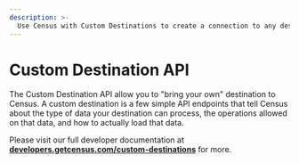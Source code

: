 ```yaml
---
description: >-
  Use Census with Custom Destinations to create a connection to any destination service of your choice.
---
```


# Custom Destination API

The Custom Destination API allow you to "bring your own" destination to Census. A custom destination is a few simple API endpoints that tell Census about the type of data your destination can process, the operations allowed on that data, and how to actually load that data.

Please visit our full developer documentation at [**developers.getcensus.com/custom-destinations**](https://developers.getcensus.com/custom-destinations) for more.